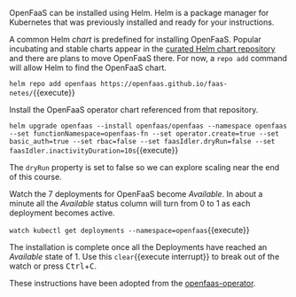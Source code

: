 OpenFaaS can be installed using Helm. Helm is a package manager for Kubernetes that was previously installed and ready for your instructions.

A common Helm _chart_ is predefined for installing OpenFaaS. Popular incubating and stable charts appear in the [curated Helm chart repository](https://github.com/kubernetes/charts) and there are plans to move OpenFaaS there. For now, a `repo add` command will allow Helm to find the OpenFaaS chart.

`helm repo add openfaas https://openfaas.github.io/faas-netes/`{{execute}}

Install the OpenFaaS operator chart referenced from that repository.

`helm upgrade openfaas --install openfaas/openfaas --namespace openfaas --set functionNamespace=openfaas-fn --set operator.create=true --set basic_auth=true --set rbac=false --set faasIdler.dryRun=false --set faasIdler.inactivityDuration=10s`{{execute}}

The `dryRun` property is set to false so we can explore scaling near the end of this course.

Watch the 7 deployments for OpenFaaS become _Available_. In about a minute all the _Available_ status column will turn from 0 to 1 as each deployment becomes active.

`watch kubectl get deployments --namespace=openfaas`{{execute}}

The installation is complete once all the Deployments have reached an _Available_ state of 1. Use this `clear`{{execute interrupt}} to break out of the watch or press <kbd>Ctrl</kbd>+<kbd>C</kbd>.

These instructions have been adopted from the [openfaas-operator](https://github.com/openfaas-incubator/openfaas-operator).
